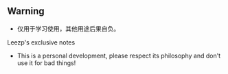 ## Warning

- 仅用于学习使用，其他用途后果自负。

Leezp's exclusive notes

- This is a personal development, please respect its philosophy and don't use it for bad things!